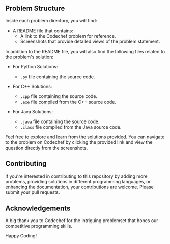 ## Problem Structure

Inside each problem directory, you will find:

- A README file that contains:
  - A link to the Codechef problem for reference.
  - Screenshots that provide detailed views of the problem statement.

In addition to the README file, you will also find the following files related to the problem's solution:

- For Python Solutions:
  - `.py` file containing the source code.

- For C++ Solutions:
  - `.cpp` file containing the source code.
  - `.exe` file compiled from the C++ source code.

- For Java Solutions:
  - `.java` file containing the source code.
  - `.class` file compiled from the Java source code.

Feel free to explore and learn from the solutions provided. You can navigate to the problem on Codechef by clicking the provided link and view the question directly from the screenshots.

## Contributing

If you're interested in contributing to this repository by adding more problems, providing solutions in different programming languages, or enhancing the documentation, your contributions are welcome. Please submit your pull requests.

## Acknowledgements

A big thank you to Codechef for the intriguing problemset that hones our competitive programming skills.

Happy Coding!
